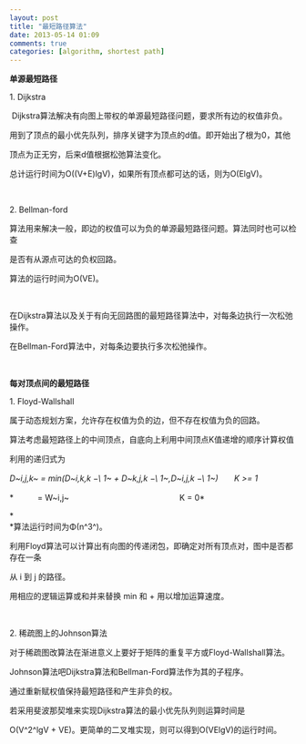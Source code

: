 ```yaml
---
layout: post
title: "最短路径算法"
date: 2013-05-14 01:09
comments: true
categories: [algorithm, shortest path]
---
```


**单源最短路径**

​1. Dijkstra

 Dijkstra算法解决有向图上带权的单源最短路径问题，要求所有边的权值非负。

用到了顶点的最小优先队列，排序关键字为顶点的d值。即开始出了根为0，其他

顶点为正无穷，后来d值根据松弛算法变化。

总计运行时间为O((V+E)lgV)，如果所有顶点都可达的话，则为O(ElgV)。

 

​2. Bellman-ford

算法用来解决一般，即边的权值可以为负的单源最短路径问题。算法同时也可以检查

是否有从源点可达的负权回路。

算法的运行时间为O(VE)。

 <!--more-->

在Dijkstra算法以及关于有向无回路图的最短路径算法中，对每条边执行一次松弛操作。

在Bellman-Ford算法中，对每条边要执行多次松弛操作。

 

**每对顶点间的最短路径**

​1. Floyd-Wallshall

属于动态规划方案，允许存在权值为负的边，但不存在权值为负的回路。

算法考虑最短路径上的中间顶点，自底向上利用中间顶点K值递增的顺序计算权值

利用的递归式为

*D~i,j,k~ = min(D~i,k,k −\\ 1~ + D~k,j,k −\\ 1~,D~i,j,k −\\ 1~)　　K \>=
1*

*　　　= W~i,j~                                 　　　　  K = 0*

*\
*算法运行时间为Φ(n^3^)。

利用Floyd算法可以计算出有向图的传递闭包，即确定对所有顶点对，图中是否都存在一条

从 i 到 j 的路径。

用相应的逻辑运算或和并来替换 min 和 + 用以增加运算速度。

 

​2. 稀疏图上的Johnson算法

对于稀疏图改算法在渐进意义上要好于矩阵的重复平方或Floyd-Wallshall算法。

Johnson算法吧Dijkstra算法和Bellman-Ford算法作为其的子程序。

通过重新赋权值保持最短路径和产生非负的权。

若采用斐波那契堆来实现Dijkstra算法的最小优先队列则运算时间是

O(V^2^lgV + VE)。更简单的二叉堆实现，则可以得到O(VElgV)的运行时间。
